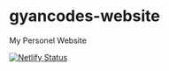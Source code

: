 # gyancodes-website
My Personel Website

[![Netlify Status](https://api.netlify.com/api/v1/badges/799d0c39-6de8-4e1c-8739-06ba55e36474/deploy-status)](https://app.netlify.com/sites/gyancodes/deploys)
